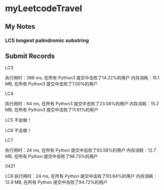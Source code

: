 # myLeetcodeTravel


## My Notes

### LC5 longest palindromic substring

## Submit Records


LC3 

执行用时：388 ms, 在所有 Python3 提交中击败了14.22%的用户
内存消耗：15.1 MB, 在所有 Python3 提交中击败了7.00%的用户

LC4

执行用时：64 ms, 在所有 Python3 提交中击败了23.08%的用户
内存消耗：15.2 MB, 在所有 Python3 提交中击败了11.61%的用户

LC5
不会做！

LC6
不会做！

LC7

执行用时：24 ms, 在所有 Python 提交中击败了83.58%的用户
内存消耗：12.7 MB, 在所有 Python 提交中击败了98.73%的用户


0421 

LC8
执行用时：24 ms, 在所有 Python 提交中击败了93.84%的用户
内存消耗：12.9 MB, 在所有 Python 提交中击败了94.72%的用户